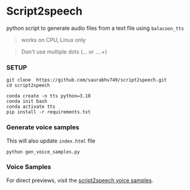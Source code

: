 # Script2speech
python script to generate audio files from a text file
using `balacoon_tts`

> works on CPU, Linux only

> Don't use multiple dots (... or ....+)

### SETUP
```
git clone  https://github.com/saurabhv749/script2speech.git
cd script2speech

conda create -n tts python=3.10
conda init bash
conda activate tts
pip install -r requirements.txt
```

### Generate voice samples
This will also update `index.html` file
```
python gen_voice_samples.py
```

### Voice Samples

For direct previews, visit the [script2speech voice samples](https://saurabhv749.github.io/script2speech/).